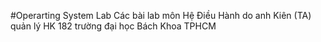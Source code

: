 #Operarting System Lab
Các bài lab môn Hệ Điều Hành do anh Kiên (TA) quản lý HK  182 trường đại học Bách Khoa TPHCM
